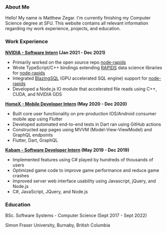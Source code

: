 ### About Me
Hello! My name is Matthew Zegar. I'm currently finishing my Computer Science degree at SFU. This website contains all relevant information
regarding my work experience, projects, and education.

### Work Experience
**[NVIDIA - Software Intern](https://www.nvidia.com/en-us/) (Jan 2021 - Dec 2021)**
- Primarily worked on the open source repo [node-rapids](https://github.com/rapidsai/node-rapids)
- Wrote TypeScript/C++ bindings extending [RAPIDS](https://developer.nvidia.com/rapids) data science libraries for [node-rapids](https://github.com/rapidsai/node-rapids)
- Integrated [BlazingSQL](https://github.com/BlazingDB/blazingsql) (GPU accelerated SQL engine) support for [node-rapids](https://github.com/rapidsai/node-rapids)
- Developed a Node.js IO module that accelerated file reads using C++, CUDA, and NVIDIA GDS

**[HomeX - Mobile Developer Intern](https://homex.com/) (May 2020 - Dec 2020)**
- Built core user functionality on pre-production IOS/Android consumer mobile app using Flutter
- Developed automated end-to-end tests in Dart ran using GitHub actions
- Constructed app pages using MVVM (Model-View-ViewModel) and GraphQL endpoints
- Flutter, Dart, GraphQL

**[Kabam - Software Developer Intern](https://kabam.com/) (May 2019 - Dec 2019)**
- Implemented features using C# played by hundreds of thousands of users
- Optimized game code to improve game performance and reduce game crashes
- Improved server web interface usability using Javascript, jQuery, and Node.js
- C#, JavaScript, JQuery, and Node.js

### Education
BSc. Software Systems - Computer Science (Sept 2017 - Sept 2022)

Simon Fraser University, Burnaby, British Columbia
